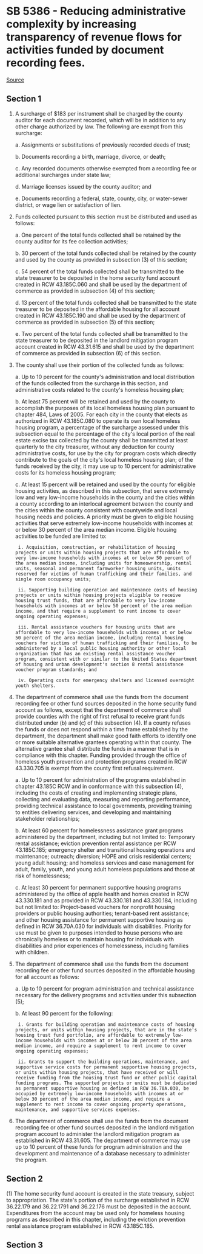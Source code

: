 # SB 5386 - Reducing administrative complexity by increasing transparency of revenue flows for activities funded by document recording fees.

[Source](http://lawfilesext.leg.wa.gov/biennium/2023-24/Pdf/Bills/Senate%20Bills/5386.pdf)

## Section 1
1. A surcharge of $183 per instrument shall be charged by the county auditor for each document recorded, which will be in addition to any other charge authorized by law. The following are exempt from this surcharge:

    a. Assignments or substitutions of previously recorded deeds of trust;

    b. Documents recording a birth, marriage, divorce, or death;

    c. Any recorded documents otherwise exempted from a recording fee or additional surcharges under state law;

    d. Marriage licenses issued by the county auditor; and

    e. Documents recording a federal, state, county, city, or water-sewer district, or wage lien or satisfaction of lien.

2. Funds collected pursuant to this section must be distributed and used as follows:

    a. One percent of the total funds collected shall be retained by the county auditor for its fee collection activities;

    b. 30 percent of the total funds collected shall be retained by the county and used by the county as provided in subsection (3) of this section;

    c. 54 percent of the total funds collected shall be transmitted to the state treasurer to be deposited in the home security fund account created in RCW 43.185C.060 and shall be used by the department of commerce as provided in subsection (4) of this section;

    d. 13 percent of the total funds collected shall be transmitted to the state treasurer to be deposited in the affordable housing for all account created in RCW 43.185C.190 and shall be used by the department of commerce as provided in subsection (5) of this section;

    e. Two percent of the total funds collected shall be transmitted to the state treasurer to be deposited in the landlord mitigation program account created in RCW 43.31.615 and shall be used by the department of commerce as provided in subsection (6) of this section.

3. The county shall use their portion of the collected funds as follows:

    a. Up to 10 percent for the county's administration and local distribution of the funds collected from the surcharge in this section, and administrative costs related to the county's homeless housing plan;

    b. At least 75 percent will be retained and used by the county to accomplish the purposes of its local homeless housing plan pursuant to chapter 484, Laws of 2005. For each city in the county that elects as authorized in RCW 43.185C.080 to operate its own local homeless housing program, a percentage of the surcharge assessed under this subsection equal to the percentage of the city's local portion of the real estate excise tax collected by the county shall be transmitted at least quarterly to the city treasurer, without any deduction for county administrative costs, for use by the city for program costs which directly contribute to the goals of the city's local homeless housing plan; of the funds received by the city, it may use up to 10 percent for administrative costs for its homeless housing program;

    c. At least 15 percent will be retained and used by the county for eligible housing activities, as described in this subsection, that serve extremely low and very low-income households in the county and the cities within a county according to an interlocal agreement between the county and the cities within the county consistent with countywide and local housing needs and policies. A priority must be given to eligible housing activities that serve extremely low-income households with incomes at or below 30 percent of the area median income. Eligible housing activities to be funded are limited to:

        i. Acquisition, construction, or rehabilitation of housing projects or units within housing projects that are affordable to very low-income households with incomes at or below 50 percent of the area median income, including units for homeownership, rental units, seasonal and permanent farmworker housing units, units reserved for victims of human trafficking and their families, and single room occupancy units;

        ii. Supporting building operation and maintenance costs of housing projects or units within housing projects eligible to receive housing trust funds, that are affordable to very low-income households with incomes at or below 50 percent of the area median income, and that require a supplement to rent income to cover ongoing operating expenses;

        iii. Rental assistance vouchers for housing units that are affordable to very low-income households with incomes at or below 50 percent of the area median income, including rental housing vouchers for victims of human trafficking and their families, to be administered by a local public housing authority or other local organization that has an existing rental assistance voucher program, consistent with or similar to the United States department of housing and urban development's section 8 rental assistance voucher program standards; and

        iv. Operating costs for emergency shelters and licensed overnight youth shelters.

4. The department of commerce shall use the funds from the document recording fee or other fund sources deposited in the home security fund account as follows, except that the department of commerce shall provide counties with the right of first refusal to receive grant funds distributed under (b) and (c) of this subsection (4). If a county refuses the funds or does not respond within a time frame established by the department, the department shall make good faith efforts to identify one or more suitable alternative grantees operating within that county. The alternative grantee shall distribute the funds in a manner that is in compliance with this chapter. Funding provided through the office of homeless youth prevention and protection programs created in RCW 43.330.705 is exempt from the county first refusal requirement.

    a. Up to 10 percent for administration of the programs established in chapter 43.185C RCW and in conformance with this subsection (4), including the costs of creating and implementing strategic plans, collecting and evaluating data, measuring and reporting performance, providing technical assistance to local governments, providing training to entities delivering services, and developing and maintaining stakeholder relationships;

    b. At least 60 percent for homelessness assistance grant programs administered by the department, including but not limited to: Temporary rental assistance; eviction prevention rental assistance per RCW 43.185C.185; emergency shelter and transitional housing operations and maintenance; outreach; diversion; HOPE and crisis residential centers; young adult housing; and homeless services and case management for adult, family, youth, and young adult homeless populations and those at risk of homelessness;

    c. At least 30 percent for permanent supportive housing programs administered by the office of apple health and homes created in RCW 43.330.181 and as provided in RCW 43.330.181 and 43.330.184, including but not limited to: Project-based vouchers for nonprofit housing providers or public housing authorities; tenant-based rent assistance; and other housing assistance for permanent supportive housing as defined in RCW 36.70A.030 for individuals with disabilities. Priority for use must be given to purposes intended to house persons who are chronically homeless or to maintain housing for individuals with disabilities and prior experiences of homelessness, including families with children.

5. The department of commerce shall use the funds from the document recording fee or other fund sources deposited in the affordable housing for all account as follows:

    a. Up to 10 percent for program administration and technical assistance necessary for the delivery programs and activities under this subsection (5);

    b. At least 90 percent for the following:

        i. Grants for building operation and maintenance costs of housing projects, or units within housing projects, that are in the state's housing trust fund portfolio, are affordable to extremely low-income households with incomes at or below 30 percent of the area median income, and require a supplement to rent income to cover ongoing operating expenses;

        ii. Grants to support the building operations, maintenance, and supportive service costs for permanent supportive housing projects, or units within housing projects, that have received or will receive funding from the housing trust fund or other public capital funding programs. The supported projects or units must be dedicated as permanent supportive housing as defined in RCW 36.70A.030, be occupied by extremely low-income households with incomes at or below 30 percent of the area median income, and require a supplement to rent income to cover ongoing property operations, maintenance, and supportive services expenses.

6. The department of commerce shall use the funds from the document recording fee or other fund sources deposited in the landlord mitigation program account to administer the landlord mitigation program as established in RCW 43.31.605. The department of commerce may use up to 10 percent of these funds for program administration and the development and maintenance of a database necessary to administer the program.

## Section 2
(1) The home security fund account is created in the state treasury, subject to appropriation. The state's portion of the surcharge established in RCW 36.22.179 and 36.22.1791 and 36.22.176 must be deposited in the account. Expenditures from the account may be used only for homeless housing programs as described in this chapter, including the eviction prevention rental assistance program established in RCW 43.185C.185.

## Section 3